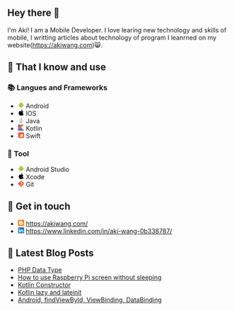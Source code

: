## Hey there 👋
I'm Aki! I am a Mobile Developer. I love learing new technology and skills of mobile, I writting articles about technology of program I leanrned on my website(https://akiwang.com)😸.

## 🧠 That I know and use
### 📚 Langues and Frameworks
- <img width="14px" src="img/icons/android/android-original.svg"/> Android
- <img width="14px" src="img/icons/apple/apple-original.svg"/> IOS
- <img width="14px" src="img/icons/java/java-original.svg"/> Java
- <img width="14px" src="img/icons/kotlin/kotlin-original.svg"/> Kotlin
- <img width="14px" src="img/icons/swift/swift-original.svg"/> Swift

### 🔧 Tool
- <img width="14px" src="img/icons/android/android-original.svg"/> Android Studio
- <img width="14px" src="img/icons/apple/apple-original.svg"/> Xcode
- <img width="14px" src="img/icons/git/git-original.svg"/> Git

## 🔗 Get in touch
- <img width="14px" src="img/blogger.svg"/> https://akiwang.com/
- <img width="14px" src="img/icons/linkedin/linkedin-original.svg"/> https://www.linkedin.com/in/aki-wang-0b338787/


## 📕 Latest Blog Posts
<!-- BLOG-POST-LIST:START -->
- [PHP Data Type](https://akiwang.com/blog/20210520_php_data_type/)
- [How to use Raspberry Pi screen without sleeping](https://akiwang.com/blog/20210427_how_to_use_raspberry_pi_screen_without_sleeping/)
- [Kotlin Constructor](https://akiwang.com/blog/20210329_kotlin_constructor/)
- [Kotlin lazy and lateinit](https://akiwang.com/blog/20210325_kotlin_lateinit_and_lazy/)
- [Android, findViewById, ViewBinding, DataBinding](https://akiwang.com/blog/20210314_how_to_find_view/)
<!-- BLOG-POST-LIST:END -->

